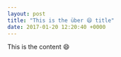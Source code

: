 ```yaml
---
layout: post
title: "This is the über 😄 title"
date: 2017-01-20 12:20:40 +0000
---
```


This is the content 😄